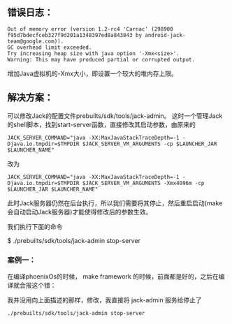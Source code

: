 ## 错误日志：

```shell
Out of memory error (version 1.2-rc4 'Carnac' (298900 f95d7bdecfceb327f9d201a1348397ed8a843843 by android-jack-team@google.com)).
GC overhead limit exceeded.
Try increasing heap size with java option '-Xmx<size>'.
Warning: This may have produced partial or corrupted output.
```

增加Java虚拟机的-Xmx大小，即设置一个较大的堆内存上限。

## 解决方案：

可以修改Jack的配置文件prebuilts/sdk/tools/jack-admin。
这时一个管理Jack的shell脚本，找到start-server函数，直接修改其启动参数，由原来的

```shell
JACK_SERVER_COMMAND="java -XX:MaxJavaStackTraceDepth=-1 -Djava.io.tmpdir=$TMPDIR $JACK_SERVER_VM_ARGUMENTS -cp $LAUNCHER_JAR $LAUNCHER_NAME"
```

改为

```shell
JACK_SERVER_COMMAND="java -XX:MaxJavaStackTraceDepth=-1 -Djava.io.tmpdir=$TMPDIR $JACK_SERVER_VM_ARGUMENTS -Xmx4096m -cp $LAUNCHER_JAR $LAUNCHER_NAME"
```

此时Jack服务器仍然在后台执行，所以我们需要将其停止，然后重启启动(make会自动启动Jack服务器)才能使得修改后的参数生效。

我们执行下面的命令

$ ./prebuilts/sdk/tools/jack-admin stop-server



### 案例一：

在编译phoenixOs的时候，  make framework 的时候，前面都是好的，之后在编译就会报这个错：

我并没用向上面描述的那样，修改，我直接将 jack-admin 服务给停止了

```shell
./prebuilts/sdk/tools/jack-admin stop-server
```

